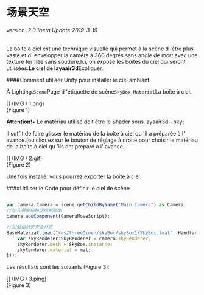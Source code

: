 # 场景天空

###### *version :2.0.1beta   Update:2019-3-19*

La boîte à ciel est une technique visuelle qui permet à la scène d 'être plus vaste et d' envelopper la caméra à 360 degrés sans angle de mort avec une texture fermée sans soudure.Ici, on expose les boîtes du ciel qui seront utilisées.**Le ciel de layaair3d**Expliquer.

####Comment utiliser Unity pour installer le ciel ambiant

À Lighting.`Scene`Page d 'étiquette de scène`SkyBox Material`La boîte à ciel.

[] (IMG / 1.png) <br > (Figure 1)

**Attention!**• Le matériau utilisé doit être le Shader sous layaair3d - sky;

Il suffit de faire glisser le matériau de la boîte à ciel qu 'il a préparée à l' avance.(ou cliquez sur le bouton de réglage à droite pour choisir le matériau de la boîte à ciel qu 'ils ont préparé à l' avance.

[] (IMG / 2.gif) <br > (Figure 2)

Une fois installé, vous pourrez exporter la boîte à ciel.

####Utiliser le Code pour définir le ciel de scène


```typescript

var camera:Camera = scene.getChildByName("Main Camera") as Camera;
//加入摄像机移动控制脚本
camera.addComponent(CameraMoveScript);

//加载相机天空盒材质
BaseMaterial.load("res/threeDimen/skyBox/skyBox1/SkyBox.lmat", Handler.create(null, function(mat:BaseMaterial):void {
    var skyRenderer:SkyRenderer = camera.skyRenderer;
    skyRenderer.mesh = SkyBox.instance;
    skyRenderer.material = mat;
}));
```


Les résultats sont les suivants (Figure 3):

[] (IMG / 3.ping) <br > (Figure 3)

